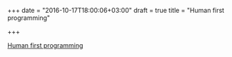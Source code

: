 +++
date = "2016-10-17T18:00:06+03:00"
draft = true
title = "Human first programming"

+++

<p><a href="http://golang.rakyll.org/human-first">Human first programming</a></p>
